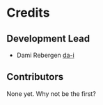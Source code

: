 # Credits

## Development Lead

- Dami Rebergen [da-i](https://github.com/da-i)

## Contributors

None yet. Why not be the first?